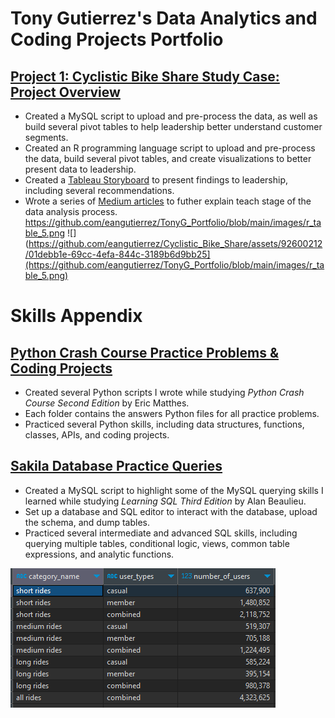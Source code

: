 # Tony Gutierrez's Data Analytics and Coding Projects Portfolio

## [Project 1: Cyclistic Bike Share Study Case: Project Overview](https://github.com/eangutierrez/Cyclistic_Bike_Share)
* Created a MySQL script to upload and pre-process the data, as well as build several pivot tables to help leadership better understand customer segments.
* Created an R programming language script to upload and pre-process the data, build several pivot tables, and create visualizations to better present data to leadership.
* Created a [Tableau Storyboard](https://public.tableau.com/app/profile/tony.gutierrez/viz/CyclisticBikeShare_16843493078500/Story1) to present findings to leadership, including several recommendations.
* Wrote a series of [Medium articles](https://medium.com/@tonygutierrez_60520/cyclistic-bike-share-business-case-introduction-f3efb2294687) to futher explain teach stage of the data analysis process.
https://github.com/eangutierrez/TonyG_Portfolio/blob/main/images/r_table_5.png
![](https://github.com/eangutierrez/Cyclistic_Bike_Share/assets/92600212/01debb1e-69cc-4efa-844c-3189b6d9bb25](https://github.com/eangutierrez/TonyG_Portfolio/blob/main/images/r_table_5.png)

# Skills Appendix
## [Python Crash Course Practice Problems & Coding Projects](https://github.com/eangutierrez/Python_Crash_Course_Exercises)
* Created several Python scripts I wrote while studying _Python Crash Course Second Edition_ by Eric Matthes. 
* Each folder contains the answers Python files for all practice problems.
* Practiced several Python skills, including data structures, functions, classes, APIs, and coding projects.

## [Sakila Database Practice Queries](https://github.com/eangutierrez/Sakila_Practice_Queries)
* Created a MySQL script to highlight some of the MySQL querying skills I learned while studying _Learning SQL Third Edition_ by Alan Beaulieu.
* Set up a database and SQL editor to interact with the database, upload the schema, and dump tables.
* Practiced several intermediate and advanced SQL skills, including querying multiple tables, conditional logic, views, common table expressions, and analytic functions.

![](https://github.com/eangutierrez/TonyG_Portfolio/blob/main/images/sql_table_12.PNG)
